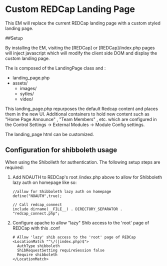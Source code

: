 # Custom REDCap Landing Page

This EM will replace the current REDCap landing page with a custom styled landing page.

##Setup

By installing the EM, visiting the [REDCap] or [REDCap]/index.php pages will inject javascript which will modify the client side DOM and 
display the custom landing page.

The is composed of the LandingPage class and :

- landing_page.php
- assets/
  - images/
  - sytles/
  - video/

This landing_page.php repurposes the default Redcap content and places them in the new UI. Additional containers to hold new content such as "Home Page Announce" , "Team Members" , etc. which are configured in the Control Settings -> External Modules -> Module Config settings.

The landing_page html can be customized.


## Configuration for shibboleth usage

When using the Shibolleth for authentication. The following setup steps are required:

1. Add NOAUTH to REDCap's root /index.php above to allow for Shibboleth lazy auth on homepage like so:

	```
	//allow for Shibboleth lazy auth on homepage
	define("NOAUTH",true);

	// Call redcap_connect
	include dirname(__FILE__) . DIRECTORY_SEPARATOR . "redcap_connect.php";
	```

2. Configure apache to allow "lazy" Shib access to the 'root' page of REDCap with this .conf
	
	```
	# Allow 'lazy' shib access to the 'root' page of REDCap
	<LocationMatch "^\/(|index.php)$">
	  AuthType shibboleth
	  ShibRequestSetting requireSession false
	  Require shibboleth
	</LocationMatch>
	```

